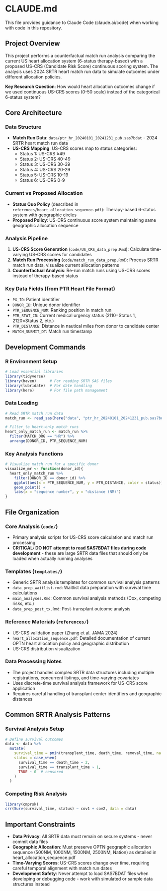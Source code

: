 # CLAUDE.md

This file provides guidance to Claude Code (claude.ai/code) when working with code in this repository.

## Project Overview

This project performs a counterfactual match run analysis comparing the current US heart allocation system (6-status therapy-based) with a proposed US-CRS (Candidate Risk Score) continuous scoring system. The analysis uses 2024 SRTR heart match run data to simulate outcomes under different allocation policies.

**Key Research Question**: How would heart allocation outcomes change if we used continuous US-CRS scores (0-50 scale) instead of the categorical 6-status system?

## Core Architecture

### Data Structure
- **Match Run Data**: `data/ptr_hr_20240101_20241231_pub.sas7bdat` - 2024 SRTR heart match run data
- **US-CRS Mapping**: US-CRS scores map to status categories:
  - Status 1: US-CRS ≥49
  - Status 2: US-CRS 40-49  
  - Status 3: US-CRS 30-39
  - Status 4: US-CRS 20-29
  - Status 5: US-CRS 10-19
  - Status 6: US-CRS 0-9

### Current vs Proposed Allocation
- **Status Quo Policy** (described in `references/heart_allocation_sequence.pdf`): Therapy-based 6-status system with geographic circles
- **Proposed Policy**: US-CRS continuous score system maintaining same geographic allocation sequence

### Analysis Pipeline
1. **US-CRS Score Generation** (`code/US_CRS_data_prep.Rmd`): Calculate time-varying US-CRS scores for candidates
2. **Match Run Processing** (`code/match_run_data_prep.Rmd`): Process SRTR match run data, visualize current allocation patterns
3. **Counterfactual Analysis**: Re-run match runs using US-CRS scores instead of therapy-based status

### Key Data Fields (from PTR Heart File Format)
- `PX_ID`: Patient identifier
- `DONOR_ID`: Unique donor identifier
- `PTR_SEQUENCE_NUM`: Ranking position in match run
- `PTR_STAT_CD`: Current medical urgency status (2110=Status 1, 2120=Status 2, etc.)
- `PTR_DISTANCE`: Distance in nautical miles from donor to candidate center
- `MATCH_SUBMIT_DT`: Match run timestamp

## Development Commands

### R Environment Setup
```r
# Load essential libraries
library(tidyverse)
library(haven)      # For reading SRTR SAS files  
library(lubridate)  # For date handling
library(here)       # For file path management
```

### Data Loading
```r
# Read SRTR match run data
match_run <- read_sas(here("data", "ptr_hr_20240101_20241231_pub.sas7bdat"))

# Filter to heart-only match runs
heart_only_match_run <- match_run %>%
  filter(MATCH_ORG == "HR") %>%
  arrange(DONOR_ID, PTR_SEQUENCE_NUM)
```

### Key Analysis Functions
```r
# Visualize match run for a specific donor
visualize_mr <- function(donor_id){
  heart_only_match_run %>%
    filter(DONOR_ID == donor_id) %>%
    ggplot(aes(x = PTR_SEQUENCE_NUM, y = PTR_DISTANCE, color = status)) +
    geom_point() + 
    labs(x = "sequence number", y = "distance (NM)")
}
```

## File Organization

### Core Analysis (`code/`)
- Primary analysis scripts for US-CRS score calculation and match run processing
- **CRITICAL: DO NOT attempt to read SAS7BDAT files during code development** - these are large SRTR data files that should only be loaded when actually running analyses

### Templates (`templates/`)
- Generic SRTR analysis templates for common survival analysis patterns
- `data_prep_waitlist.rmd`: Waitlist data preparation with survival time calculations
- `main_analyses.Rmd`: Common survival analysis methods (Cox, competing risks, etc.)
- `data_prep_post_tx.Rmd`: Post-transplant outcome analysis

### Reference Materials (`references/`)
- US-CRS validation paper (Zhang et al. JAMA 2024)
- `heart_allocation_sequence.pdf`: Detailed documentation of current OPTN heart allocation policy and geographic distribution
- US-CRS distribution visualization

### Data Processing Notes
- The project handles complex SRTR data structures including multiple registrations, concurrent listings, and time-varying covariates
- Uses discrete-time survival analysis framework for US-CRS score application
- Requires careful handling of transplant center identifiers and geographic distances

## Common SRTR Analysis Patterns

### Survival Analysis Setup
```r
# Define survival outcomes
data <- data %>%
  mutate(
    survival_time = pmin(transplant_time, death_time, removal_time, na.rm = TRUE),
    status = case_when(
      survival_time == death_time ~ 2,
      survival_time == transplant_time ~ 1,
      TRUE ~ 0  # censored
    )
  )
```

### Competing Risk Analysis
```r
library(cmprsk)
crr(Surv(survival_time, status) ~ cov1 + cov2, data = data)
```

## Important Constraints

- **Data Privacy**: All SRTR data must remain on secure systems - never commit data files
- **Geographic Allocation**: Must preserve OPTN geographic allocation sequence (500NM, 1000NM, 1500NM, 2500NM, Nation) as detailed in heart_allocation_sequence.pdf
- **Time-Varying Scores**: US-CRS scores change over time, requiring careful temporal alignment with match run dates
- **Development Safety**: Never attempt to load SAS7BDAT files when developing or debugging code - work with simulated or sample data structures instead
